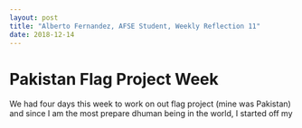 ```yaml
---
layout: post
title: "Alberto Fernandez, AFSE Student, Weekly Reflection 11"
date: 2018-12-14
---
```


# Pakistan Flag Project Week

We had four days this week to work on out flag project (mine was Pakistan) and since I am the most prepare dhuman being in the world, I started off my 
